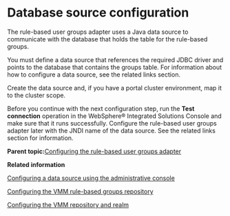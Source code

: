 # Database source configuration

The rule-based user groups adapter uses a Java data source to communicate with the database that holds the table for the rule-based groups.

You must define a data source that references the required JDBC driver and points to the database that contains the groups table. For information about how to configure a data source, see the related links section.

Create the data source and, if you have a portal cluster environment, map it to the cluster scope.

Before you continue with the next configuration step, run the **Test connection** operation in the WebSphere® Integrated Solutions Console and make sure that it runs successfully. Configure the rule-based user groups adapter later with the JNDI name of the data source. See the related links section for information.

**Parent topic:**[Configuring the rule-based user groups adapter](../admin-system/rbug_instl.md)

**Related information**  


[Configuring a data source using the administrative console](https://www.ibm.com/docs/en/was-nd/9.0.5?topic=mrifrc-configuring-property-extension-repository-in-federated-repository-configuration)

[Configuring the VMM rule-based groups repository](../admin-system/rbug_cfg_vmm_repos.md)

[Configuring the VMM repository and realm](../admin-system/rbug_cfg_vmm_rps_rlm.md)

